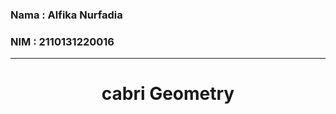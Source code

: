 ### Nama    : Alfika Nurfadia
### NIM     : 2110131220016
---
<h1 align="center">cabri Geometry</h1>
<p align="justify"></p>
<br>
<p align="justify"></p>
